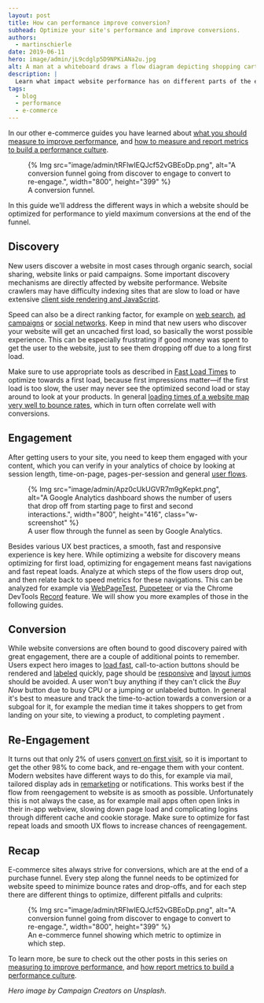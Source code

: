 ```yaml
---
layout: post
title: How can performance improve conversion?
subhead: Optimize your site's performance and improve conversions.
authors:
  - martinschierle
date: 2019-06-11
hero: image/admin/jL9cdglp5D9NPKiANa2u.jpg
alt: A man at a whiteboard draws a flow diagram depicting shopping cart abandonment.
description: |
  Learn what impact website performance has on different parts of the e-commerce funnel
tags:
  - blog
  - performance
  - e-commerce
---
```


In our other e-commerce guides you have learned about [what you should measure
to improve performance](/what-should-you-measure-to-improve-performance/), and
[how to measure and report metrics to build a performance culture](/how-to-report-metrics/).

<figure class="w-figure">
  {% Img src="image/admin/tRFlwIEQJcf52vGBEoDp.png", alt="A conversion funnel going from discover to engage to convert to re-engage.", width="800", height="399" %}
  <figcaption class="w-figcaption">
    A conversion funnel.
  </figcaption>
</figure>

In this guide we'll address the different ways in which a website should be optimized for performance to yield maximum conversions at the end of the funnel.

## Discovery

New users discover a website in most cases through organic search, social sharing, website links or paid campaigns. Some important discovery mechanisms are directly affected by website performance. Website crawlers may have difficulty indexing sites that are slow to load or have extensive [client side rendering and JavaScript](https://developers.google.com/search/docs/guides/dynamic-rendering).

Speed can also be a direct ranking factor, for example on [web search](https://webmasters.googleblog.com/2018/01/using-page-speed-in-mobile-search.html), [ad campaigns](https://developers.google.com/web/updates/2018/07/search-ads-speed#the_mobile_speed_score_for_ads_landing_pages) or [social networks](https://newsroom.fb.com/news/2017/08/news-feed-fyi-showing-you-stories-that-link-to-faster-loading-webpages/).
Keep in mind that new users who discover your website will get an uncached first load, so basically the worst possible experience. This can be especially frustrating if good money was spent to get the user to the website, just to see them dropping off due to a long first load.

Make sure to use appropriate tools as described in [Fast Load Times](/fast) to optimize towards a first load, because first impressions matter—if the first load is too slow, the user may never see the optimized second load or stay around to look at your products. In general [loading times of a website map very well to bounce rates](https://developer.akamai.com/blog/2015/09/01/mobile-web-performance-monitoring-conversion-rate), which in turn often correlate well with conversions.

## Engagement

After getting users to your site, you need to keep them engaged with your content, which you can verify in your analytics of choice by looking at session length, time-on-page, pages-per-session and general [user flows](https://support.google.com/analytics/answer/1709395?hl=en).

<figure class="w-figure">
  {% Img src="image/admin/Apz0cUkUGVR7m9gKepkt.png", alt="A Google Analytics dashboard shows the number of users that drop off from starting page to first and second interactions.", width="800", height="416", class="w-screenshot" %}
  <figcaption class="w-figcaption">
    A user flow through the funnel as seen by Google Analytics.
  </figcaption>
</figure>

Besides various UX best practices, a smooth, fast and responsive experience is key here. While optimizing a website for discovery means optimizing for first load, optimizing for engagement means fast navigations and fast repeat loads. Analyze at which steps of the flow users drop out, and then relate back to speed metrics for these navigations. This can be analyzed for example via [WebPageTest](https://github.com/WPO-Foundation/webpagetest-docs/blob/main/src/scripting.md), [Puppeteer](https://github.com/GoogleChrome/puppeteer/blob/master/docs/api.md) or via the Chrome DevTools [Record](https://developers.google.com/web/tools/chrome-devtools/evaluate-performance/#record) feature. We will show you more examples of those in the following guides.

## Conversion

While website conversions are often bound to good discovery paired with great engagement, there are a couple of additional points to remember. Users expect hero images to [load fast](https://developers.google.com/web/fundamentals/performance/user-centric-performance-metrics#tracking_fmp_using_hero_elements), call-to-action buttons should be rendered and [labeled](https://developers.google.com/web/updates/2018/05/lighthouse#all_text_remains_visible_during_web_font_loads) quickly, page should be [responsive](https://developers.google.com/web/updates/2018/05/first-input-delay) and [layout jumps](https://css-tricks.com/content-jumping-avoid/) should be avoided. A user won't buy anything if they can't click the _Buy Now_ button due to busy CPU or a jumping or unlabeled button.
In general it's best to measure and track the time-to-action towards a conversion or a subgoal for it, for example the median time it takes shoppers to get from landing on your site, to viewing a product, to completing payment .

## Re-Engagement

It turns out that only 2% of users [convert on first visit](https://retargeter.com/what-is-retargeting-and-how-does-it-work/), so it is important to get the other 98% to come back, and re-engage them with your content. Modern websites have different ways to do this, for example via mail, tailored display ads in [remarketing](https://support.google.com/google-ads/answer/2453998?hl=en) or notifications. This works best if the flow from reengagement to website is as smooth as possible. Unfortunately this is not always the case, as for example mail apps often open links in their in-app webview, slowing down page load and complicating logins through different cache and cookie storage.
Make sure to optimize for fast repeat loads and smooth UX flows to increase chances of reengagement.

## Recap

E-commerce sites always strive for conversions, which are at the end of a purchase funnel. Every step along the funnel needs to be optimized for website speed to minimize bounce rates and drop-offs, and for each step there are different things to optimize, different pitfalls and culprits:

<figure class="w-figure">
  {% Img src="image/admin/tRFlwIEQJcf52vGBEoDp.png", alt="A conversion funnel going from discover to engage to convert to re-engage.", width="800", height="399" %}
  <figcaption class="w-figcaption">
    An e-commerce funnel showing which metric to optimize in which step.
  </figcaption>
</figure>

To learn more, be sure to check out the other posts in this series on [measuring
to improve performance](/what-should-you-measure-to-improve-performance/), and
[how report metrics to build a performance culture](/how-to-report-metrics/).

_Hero image by Campaign Creators on Unsplash_.

